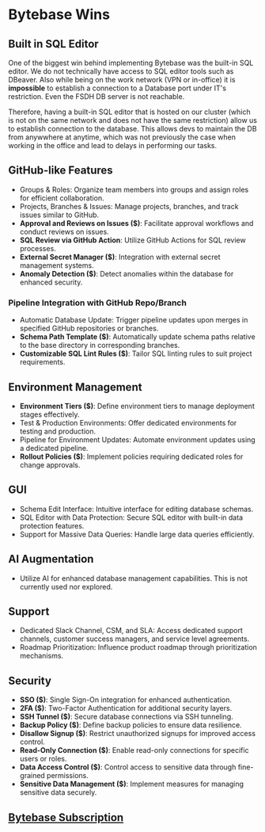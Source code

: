# Bytebase Wins

## Built in SQL Editor
One of the biggest win behind implementing Bytebase was the built-in SQL editor.
We do not technically have access to SQL editor tools such as DBeaver. Also
while being on the work network (VPN or in-office) it is **impossible** to
establish a connection to a Database port under IT's restriction. Even the FSDH
DB server is not reachable.

Therefore, having a built-in SQL editor that is hosted on our cluster (which is
not on the same network and does not have the same restriction) allow us to
establish connection to the database. This allows devs to maintain the DB from
anywwhere at anytime, which was not previously the case when working in the
office and lead to delays in performing our tasks.

## GitHub-like Features

* Groups & Roles: Organize team members into groups and assign roles for
  efficient collaboration.
* Projects, Branches & Issues: Manage projects, branches, and track issues
  similar to GitHub.
* **Approval and Reviews on Issues ($)**: Facilitate approval workflows and
  conduct reviews on issues.
* **SQL Review via GitHub Action**: Utilize GitHub Actions for SQL review
  processes.
* **External Secret Manager ($)**: Integration with external secret management
  systems.
* **Anomaly Detection ($)**: Detect anomalies within the database for enhanced
  security.

### Pipeline Integration with GitHub Repo/Branch

* Automatic Database Update: Trigger pipeline updates upon merges in specified
  GitHub repositories or branches.
* **Schema Path Template ($)**: Automatically update schema paths relative to
  the base directory in corresponding branches.
* **Customizable SQL Lint Rules ($)**: Tailor SQL linting rules to suit project
  requirements.

## Environment Management

* **Environment Tiers ($)**: Define environment tiers to manage deployment
  stages effectively.
* Test & Production Environments: Offer dedicated environments for testing and
  production.
* Pipeline for Environment Updates: Automate environment updates using a
  dedicated pipeline.
* **Rollout Policies ($)**: Implement policies requiring dedicated roles for
  change approvals.

## GUI

* Schema Edit Interface: Intuitive interface for editing database schemas.
* SQL Editor with Data Protection: Secure SQL editor with built-in data
  protection features.
* Support for Massive Data Queries: Handle large data queries efficiently.

## AI Augmentation

* Utilize AI for enhanced database management capabilities. This is not
  currently used nor explored.

## Support

* Dedicated Slack Channel, CSM, and SLA: Access dedicated support channels,
  customer success managers, and service level agreements.
* Roadmap Prioritization: Influence product roadmap through prioritization
  mechanisms.

## Security

* **SSO ($)**: Single Sign-On integration for enhanced authentication.
* **2FA ($)**: Two-Factor Authentication for additional security layers.
* **SSH Tunnel ($)**: Secure database connections via SSH tunneling.
* **Backup Policy ($)**: Define backup policies to ensure data resilience.
* **Disallow Signup ($)**: Restrict unauthorized signups for improved access
  control.
* **Read-Only Connection ($)**: Enable read-only connections for specific users
  or roles.
* **Data Access Control ($)**: Control access to sensitive data through
  fine-grained permissions.
* **Sensitive Data Management ($)**: Implement measures for managing sensitive
  data securely.

## [Bytebase Subscription](https://bytebase.inspection.alpha.canada.ca/setting/subscription)
